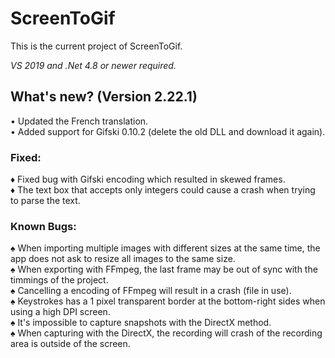 ﻿# ScreenToGif  

This is the current project of ScreenToGif.  

_VS 2019 and .Net 4.8 or newer required._


## What's new? (Version 2.22.1)

• Updated the French translation.   
• Added support for Gifski 0.10.2 (delete the old DLL and download it again).  

### Fixed:

♦ Fixed bug with Gifski encoding which resulted in skewed frames.  
♦ The text box that accepts only integers could cause a crash when trying to parse the text.  

### Known Bugs:

♠ When importing multiple images with different sizes at the same time, the app does not ask to resize all images to the same size.   
♠ When exporting with FFmpeg, the last frame may be out of sync with the timmings of the project.  
♠ Cancelling a encoding of FFmpeg will result in a crash (file in use).  
♠ Keystrokes has a 1 pixel transparent border at the bottom-right sides when using a high DPI screen.  
♠ It's impossible to capture snapshots with the DirectX method.  
♠ When capturing with the DirectX, the recording will crash of the recording area is outside of the screen.  